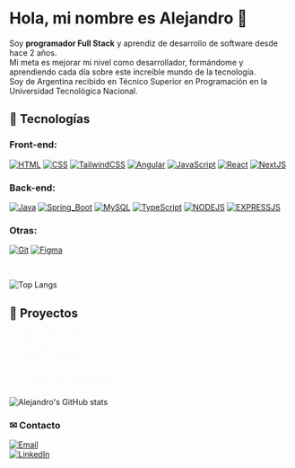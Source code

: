 # Hola, mi nombre es Alejandro 👋

Soy **programador Full Stack** y aprendiz de desarrollo de software desde hace 2 años. 
</br>
Mi meta es mejorar mi nivel como desarrollador, formándome y aprendiendo cada día sobre este increíble mundo de la tecnología.
</br>
Soy de Argentina recibido en Técnico Superior en Programación en la Universidad Tecnológica Nacional.

## 🤖 Tecnologías

### Front-end:
[![HTML](https://img.shields.io/badge/Html-E34F26?style=for-the-badge&logo=html5&logoColor=white&labelColor=101010)]()
[![CSS](https://img.shields.io/badge/Css-1572B6?style=for-the-badge&logo=css3&logoColor=white&labelColor=101010)]()
[![TailwindCSS](https://img.shields.io/badge/Tailwindcss-06B6D4?style=for-the-badge&logo=tailwindcss&logoColor=white&labelColor=101010)]()
[![Angular](https://img.shields.io/badge/Angular-DD0031?style=for-the-badge&logo=angular&logoColor=white&labelColor=101010)]()
[![JavaScript](https://img.shields.io/badge/JavaScript-F7DF1E?style=for-the-badge&logo=javascript&logoColor=white&labelColor=101010)]()
[![React](https://img.shields.io/badge/React-61DAFB?style=for-the-badge&logo=react&logoColor=white&labelColor=101010)]()
[![NextJS](https://img.shields.io/badge/NextJS-000000?style=for-the-badge&logo=nextdotjs&logoColor=white&labelColor=101010)]()
</br>
### Back-end:

[![Java](https://img.shields.io/badge/Java-007396?style=for-the-badge&logo=java&logoColor=white&labelColor=101010)]()
[![Spring_Boot](https://img.shields.io/badge/Spring_Boot-6DB33F?style=for-the-badge&logo=springboot&logoColor=white&labelColor=101010)]()
[![MySQL](https://img.shields.io/badge/MySQL-4479A1?style=for-the-badge&logo=mysql&logoColor=white&labelColor=101010)]()
[![TypeScript](https://img.shields.io/badge/TypeScript-3178C6?style=for-the-badge&logo=typescript&logoColor=white&labelColor=101010)]()
[![NODEJS](https://img.shields.io/badge/NodeJS-339933?style=for-the-badge&logo=nodedotjs&logoColor=white&labelColor=101010)]()
[![EXPRESSJS](https://img.shields.io/badge/Express-000000?style=for-the-badge&logo=express&logoColor=white&labelColor=101010)]()
</br>
### Otras:

[![Git](https://img.shields.io/badge/Git-F05032?style=for-the-badge&logo=git&logoColor=white&labelColor=101010)]()
[![Figma](https://img.shields.io/badge/Figma-F24E1E?style=for-the-badge&logo=figma&logoColor=white&labelColor=101010)]()

<br>

![Top Langs](https://github-readme-stats.vercel.app/api/top-langs/?username=alejandrodalzotto&hide_progress=true&theme=swift&show_icons=true&hide_border=true)

## 🌺 Proyectos

<ul style="width: 100%; list-style: none;">
        <li>
            <a style="text-decoration: none; color: #fafafa;" href="https://alejandrodalzotto-portfolio.vercel.app/">🌌 Portafolio Web</a>
        </li>
        <li>
            <a style="text-decoration: none; color: #fafafa;" href="https://lm4nu.github.io/Comunicate/">🔈 Comunicate</a>
        </li>
        <li>
            <a style="text-decoration: none; color: #fafafa;" href="https://github.com/WaldoCuevas/StockTracking">🐄 StockTracking</a>
        </li>
        <li>
            <a style="text-decoration: none; color: #fafafa;" href="https://codeffee.vercel.app/">☕ Codeffee</a>
        </li>
        <li>
            <a style="text-decoration: none; color: #fafafa;" href="https://alejandrodalzotto.github.io/galeria-de-imagenes/">🔍 Buscador de imagenes</a>
        </li>
</ul>

![Alejandro's GitHub stats](https://github-readme-stats.vercel.app/api?username=AlejandroDalzotto&show_icons=true&theme=swift)

### ✉ Contacto

[![Email](https://img.shields.io/badge/Mail-EA4335?style=for-the-badge&logo=gmail&logoColor=white&labelColor=101010)](mailto:aledalzotto15@gmail.com)
</br>
[![LinkedIn](https://img.shields.io/badge/linkedin-0A66C2?style=for-the-badge&logo=linkedin&logoColor=white&labelColor=101010)](https://www.linkedin.com/in/alejandro-dalzotto-44214a24b/)
